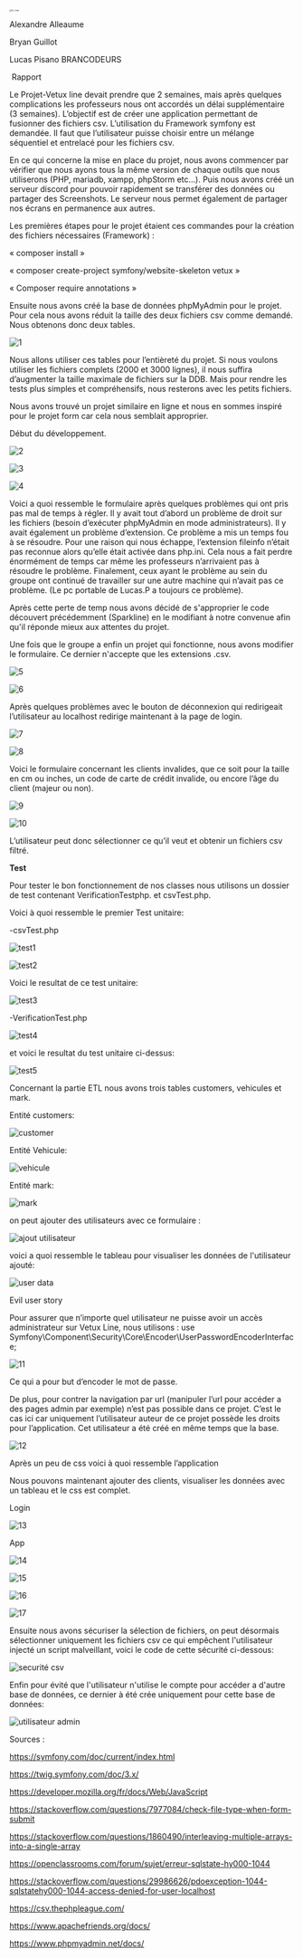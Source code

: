 <img src="https://user-images.githubusercontent.com/77786971/140647238-5f1f4dcd-1fd6-4061-a927-907d1e99205e.png" alt="bc_logo" style="zoom:25%;" />

Alexandre Alleaume

Bryan Guillot 

Lucas Pisano																							BRANCODEURS

​																														Rapport

 

Le Projet-Vetux line devait prendre que 2 semaines, mais après quelques complications les professeurs nous ont accordés un délai supplémentaire (3 semaines). L’objectif est de créer une application permettant de fusionner des fichiers csv. L’utilisation du Framework symfony est demandée. Il faut que l’utilisateur puisse choisir entre un mélange séquentiel et entrelacé pour les fichiers csv.

En ce qui concerne la mise en place du projet, nous avons commencer par vérifier que nous ayons tous la même version de chaque outils que nous utiliserons (PHP, mariadb, xampp, phpStorm etc…). Puis nous avons créé un serveur discord pour pouvoir rapidement se transférer des données ou partager des Screenshots. Le serveur nous permet également de partager nos écrans en permanence aux autres.

 

Les premières étapes pour le projet étaient ces commandes pour la création des fichiers nécessaires (Framework) :

« composer install »

« composer create-project symfony/website-skeleton vetux »

« Composer require annotations »

 

Ensuite nous avons créé la base de données phpMyAdmin pour le projet. Pour cela nous avons réduit la taille des deux fichiers csv comme demandé. Nous obtenons donc deux tables.

![1](https://user-images.githubusercontent.com/77786971/139594151-87417e28-905d-4144-8997-b7cf073531ca.PNG)

Nous allons utiliser ces tables pour l’entièreté du projet. Si nous voulons utiliser les fichiers complets (2000 et 3000 lignes), il nous suffira d’augmenter la taille maximale de fichiers sur la DDB. Mais pour rendre les tests plus simples et compréhensifs, nous resterons avec les petits fichiers.



Nous avons trouvé un projet similaire en ligne et nous en sommes inspiré pour le projet form car cela nous semblait approprier.

 

Début du développement.

![2](https://user-images.githubusercontent.com/77786971/139594178-fcdd0ee6-69a4-4513-be7f-cbd1cf204129.PNG)

![3](https://user-images.githubusercontent.com/77786971/139594189-7576664e-cffe-4461-ba05-3b9510b541c6.PNG)

![4](https://user-images.githubusercontent.com/77786971/139594193-767da550-0cf3-48e9-91fa-ff9b1ba2ad2b.PNG)

Voici a quoi ressemble le formulaire après quelques problèmes qui ont pris pas mal de temps à régler. Il y avait tout d’abord un problème de droit sur les fichiers (besoin d’exécuter phpMyAdmin en mode administrateurs). Il y avait également un problème d’extension. Ce problème a mis un temps fou à se résoudre. Pour une raison qui nous échappe, l’extension fileinfo n’était pas reconnue alors qu’elle était activée dans php.ini. Cela nous a fait perdre énormément de temps car même les professeurs n’arrivaient pas à résoudre le problème. Finalement, ceux ayant le problème au sein du groupe ont continué de travailler sur une autre machine qui n’avait pas ce problème. (Le pc portable de Lucas.P a toujours ce problème).



Après cette perte de temp nous avons décidé de s'approprier le code découvert précédemment (Sparkline) en le modifiant à notre convenue afin qu'il réponde mieux aux attentes du projet.

 

Une fois que le groupe a enfin un projet qui fonctionne, nous avons modifier le formulaire. Ce dernier n'accepte que les extensions .csv.

![5](https://user-images.githubusercontent.com/77786971/139594209-85a243b2-e5b6-4f8f-84b3-d8c0a5fd7198.PNG)

![6](https://user-images.githubusercontent.com/77786971/139594221-ae08d5b2-ec03-40ab-86ce-1775e009d8b7.PNG)

Après quelques problèmes avec le bouton de déconnexion qui redirigeait l’utilisateur au localhost redirige maintenant à la page de login.

![7](https://user-images.githubusercontent.com/77786971/139594233-12a90c6f-44b5-45fb-9a63-65f64e5601a4.PNG)

![8](https://user-images.githubusercontent.com/77786971/139594245-4c0d99ab-5ab0-4d8f-8773-6c64e2fde0c9.PNG)

Voici le formulaire concernant les clients invalides, que ce soit pour la taille en cm ou inches, un code de carte de crédit invalide, ou encore l’âge du client (majeur ou non).

![9](https://user-images.githubusercontent.com/77786971/139594253-03efd5f9-2d2c-4dbb-8506-476fc325e24a.PNG)

![10](https://user-images.githubusercontent.com/77786971/139594264-67df9e51-be00-4149-bfa9-86c39c059432.PNG)

L’utilisateur peut donc sélectionner ce qu’il veut et obtenir un fichiers csv filtré.



**Test**



Pour tester le bon fonctionnement de nos classes nous utilisons un dossier de test contenant VerificationTestphp. et csvTest.php.

Voici à quoi ressemble le premier Test unitaire:



-csvTest.php

![test1](https://user-images.githubusercontent.com/77786971/140065197-9b1bb5d6-f9c5-498a-8262-11cac4248347.png)

![test2](https://user-images.githubusercontent.com/77786971/140065732-39a3b0c8-a7c1-44cf-b4c1-45a1f9554088.png)

Voici le resultat de ce test unitaire:

![test3](https://user-images.githubusercontent.com/77786971/140065363-c178ae75-ac2d-4aa0-8050-3eb74cc90cdf.png)

 

-VerificationTest.php

![test4](https://user-images.githubusercontent.com/77786971/140065583-b99262df-9203-47b6-a920-53662ff03a05.png)

et voici le resultat du test unitaire ci-dessus:

![test5](https://user-images.githubusercontent.com/77786971/140065948-8a41befc-3204-4a34-8e95-8b3cbba89f3b.png)



Concernant la partie ETL nous avons trois tables customers, vehicules et mark.



Entité customers:

![customer](https://user-images.githubusercontent.com/77786971/140066650-1a09e077-45d4-4d0f-82d7-6e259cff5708.png)



Entité Vehicule:

![vehicule](https://user-images.githubusercontent.com/77786971/140066782-077f65bd-0283-4797-8105-18b2e086e8e1.png)



Entité mark:

![mark](https://user-images.githubusercontent.com/77786971/140066918-a0e8375b-2301-4ad0-a7b7-0721348f5e1a.png)



on peut ajouter des utilisateurs avec ce formulaire :

![ajout utilisateur](https://user-images.githubusercontent.com/77786971/140067408-f163dba2-4e40-4b4b-98f2-62af9e2b44c8.png)

voici a quoi ressemble le tableau pour visualiser les données de l'utilisateur ajouté:

![user data](https://user-images.githubusercontent.com/77786971/140067709-99ad0143-1964-412a-879d-40649135ef95.png)





Evil user story

 

Pour assurer que n’importe quel utilisateur ne puisse avoir un accès administrateur sur Vetux Line, nous utilisons : use Symfony\Component\Security\Core\Encoder\UserPasswordEncoderInterface; 

![11](https://user-images.githubusercontent.com/77786971/139594279-e066729b-2953-4904-a478-8153bb4b2a5c.PNG)

Ce qui a pour but d’encoder le mot de passe.

 

De plus, pour contrer la navigation par url (manipuler l’url pour accéder a des pages admin par exemple) n’est pas possible dans ce projet. C’est le cas ici car uniquement l’utilisateur auteur de ce projet possède les droits pour l’application. Cet utilisateur a été créé en même temps que la base.

![12](https://user-images.githubusercontent.com/77786971/139594290-071ca42d-4cea-433b-8957-913a0b71406c.PNG)

Après un peu de css voici à quoi ressemble l’application

Nous pouvons maintenant ajouter des clients, visualiser les données avec un tableau et le css est complet.

 

Login

![13](https://user-images.githubusercontent.com/77786971/139594309-81ff69af-f000-4919-9228-498398a3568c.PNG)

App

![14](https://user-images.githubusercontent.com/77786971/139594316-e02e726f-f3f2-412f-ba0e-853876a6d0d8.PNG)

![15](https://user-images.githubusercontent.com/77786971/139594326-ab18a645-c132-4b40-aa1f-96aeafbcc37c.PNG)

![16](https://user-images.githubusercontent.com/77786971/139594339-40d90fbe-989a-42f2-ac04-7f3a2776f041.PNG)

![17](https://user-images.githubusercontent.com/77786971/139594346-59acc5d2-853e-48a4-8181-4092666ceb4f.PNG)



Ensuite nous avons sécuriser la sélection de fichiers, on peut désormais sélectionner uniquement les fichiers csv ce qui empêchent l'utilisateur injecté un script malveillant, voici le code de cette sécurité ci-dessous:

![securité csv](https://user-images.githubusercontent.com/77786971/140646545-6e141362-c9fe-4c9c-9d7b-84d6b692d966.png)



Enfin pour évité que l'utilisateur n'utilise le compte pour accéder a d'autre base de données, ce dernier à été crée uniquement pour cette base de données:

![utilisateur admin](https://user-images.githubusercontent.com/77786971/140647016-f16bdd7b-8fec-411b-b757-3dc999501aeb.png)



Sources :

https://symfony.com/doc/current/index.html

https://twig.symfony.com/doc/3.x/

https://developer.mozilla.org/fr/docs/Web/JavaScript

https://stackoverflow.com/questions/7977084/check-file-type-when-form-submit

https://stackoverflow.com/questions/1860490/interleaving-multiple-arrays-into-a-single-array

https://openclassrooms.com/forum/sujet/erreur-sqlstate-hy000-1044

https://stackoverflow.com/questions/29986626/pdoexception-1044-sqlstatehy000-1044-access-denied-for-user-localhost

https://csv.thephpleague.com/

https://www.apachefriends.org/docs/

https://www.phpmyadmin.net/docs/
